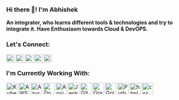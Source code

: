 ### Hi there 👋! I'm Abhishek

**An integrator, who learns different tools & technologies and try to integrate it. Have Enthusiasm towards Cloud & DevOPS.**

### Let's Connect:
[<img align="left" alt="abhi | Github" width="22px" src="https://cdn.jsdelivr.net/npm/simple-icons@v3/icons/github.svg" />][GitHub]
[<img align="left" alt="abhi | LinkedIn" width="22px" src="https://cdn.jsdelivr.net/npm/simple-icons@v3/icons/linkedin.svg" />][LinkedIn]
[<img align="left" alt="abhi | Twitter" width="22px" src="https://cdn.jsdelivr.net/npm/simple-icons@v3/icons/twitter.svg" />][Twitter]
[<img align="left" alt="abhi | Hashnode" width="22px" src="https://cdn.jsdelivr.net/npm/simple-icons@v3/icons/hashnode.svg" />][Twitter]
<a href="abhishekkumar33118@gmail.com">
  <img align="left" width="22px" src="https://cdn.jsdelivr.net/npm/simple-icons@v3/icons/gmail.svg" />
  
</a>

<br>

### I'm Currently Working With:
<img align="left" alt="Kubernetes" width="30px" src="https://upload.wikimedia.org/wikipedia/commons/thumb/0/00/Kubernetes_%28container_engine%29.png/640px-Kubernetes_%28container_engine%29.png"/>
<img align="left" alt="AWS" width="30px" src="https://upload.wikimedia.org/wikipedia/commons/thumb/9/93/Amazon_Web_Services_Logo.svg"/>
<img align="left" alt="Azure" width="30px" src="https://upload.wikimedia.org/wikipedia/commons/thumb/a/a8/Microsoft_Azure_Logo.svg/640px-Microsoft_Azure_Logo.svg"/>
<img align="left" alt="Docker" width="30px" src="https://upload.wikimedia.org/wikipedia/commons/7/79/Docker_%28container_engine%29_logo.png"/>
<img align="left" alt="Ansible" width="30px" src="https://upload.wikimedia.org/wikipedia/commons/thumb/2/24/Ansible_logo.svg/640px-Ansible_logo.svg"/>
<img align="left" alt="Jenkins" width="30px" src="https://upload.wikimedia.org/wikipedia/commons/thumb/e/e3/Jenkins_logo_with_title.svg/640px-Jenkins_logo_with_title.svg"/>
<img align="left" alt="Git" width="30px" src="https://upload.wikimedia.org/wikipedia/commons/thumb/e/e0/Git-logo.svg/640px-Git-logo.svg"/>
<img align="left" alt="Grafana" width="30px" src="https://upload.wikimedia.org/wikipedia/commons/thumb/3/3b/Grafana_icon.svg/640px-Grafana_icon.svg"/>
<img align="left" alt="Golang" width="30px" src="https://upload.wikimedia.org/wikipedia/commons/thumb/0/05/Go_Logo_Blue.svg/640px-Go_Logo_Blue.svg"/>
<img align="left" alt="Python" width="30px" src="https://upload.wikimedia.org/wikipedia/commons/c/c3/Python-logo-notext.svg"/>
<img align="left" alt="html" width="30px" src="https://upload.wikimedia.org/wikipedia/commons/6/61/HTML5_logo_and_wordmark.svg"/>
<img align="left" alt="css" width="30px" src="https://upload.wikimedia.org/wikipedia/commons/d/d5/CSS3_logo_and_wordmark.svg"/>
<br><br>

<!--- Links of Social Sites --->
[LinkedIn]: https://www.linkedin.com/in/abhisheksingh003/
[GitHub]: https://github.com/Abhi03-tech
[Twitter]: https://twitter.com/Abhitech03
